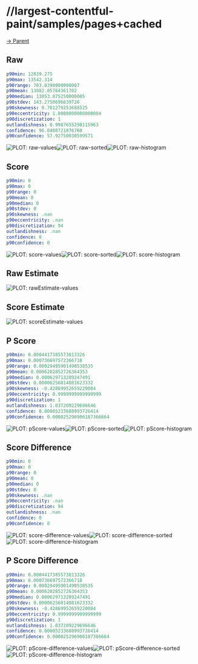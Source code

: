 
# //largest-contentful-paint/samples/pages+cached

[→ Parent](../..)


## Raw


```yaml
p90min: 12839.275
p90max: 13542.314
p90range: 703.0390000000007
p90mean: 13082.05764361702
p90median: 13053.875250000005
p90stdev: 143.2750696639726
p90skewness: 0.701279253688525
p90eccentricity: 1.0000000000000004
p90discretization: 1
outlandishness: 0.9987655298115963
confidence: 96.0408721876768
p90confidence: 57.92750030599571

```

![PLOT: raw-values](./raw/values.svg)![PLOT: raw-sorted](./raw/sorted.svg)![PLOT: raw-histogram](./raw/histogram.svg)
## Score


```yaml
p90min: 0
p90max: 0
p90range: 0
p90mean: 0
p90median: 0
p90stdev: 0
p90skewness: .nan
p90eccentricity: .nan
p90discretization: 94
outlandishness: .nan
confidence: 0
p90confidence: 0

```

![PLOT: score-values](./score/values.svg)![PLOT: score-sorted](./score/sorted.svg)![PLOT: score-histogram](./score/histogram.svg)
## Raw Estimate

![PLOT: rawEstimate-values](./rawEstimate/values.svg)
## Score Estimate

![PLOT: scoreEstimate-values](./scoreEstimate/values.svg)
## P Score


```yaml
p90min: 0.0004417385573813326
p90max: 0.000736697572366718
p90range: 0.00029495901498538535
p90mean: 0.0006202852726364353
p90median: 0.000629713289247491
p90stdev: 0.00006256814081623332
p90skewness: -0.42869952659220084
p90eccentricity: 0.9999999999999999
p90discretization: 1
outlandishness: 1.037209229696646
confidence: 0.00005233688993726414
p90confidence: 0.000025296906187366664

```

![PLOT: pScore-values](./pScore/values.svg)![PLOT: pScore-sorted](./pScore/sorted.svg)![PLOT: pScore-histogram](./pScore/histogram.svg)
## Score Difference


```yaml
p90min: 0
p90max: 0
p90range: 0
p90mean: 0
p90median: 0
p90stdev: 0
p90skewness: .nan
p90eccentricity: .nan
p90discretization: 94
outlandishness: .nan
confidence: 0
p90confidence: 0

```

![PLOT: score-difference-values](./score-difference/values.svg)![PLOT: score-difference-sorted](./score-difference/sorted.svg)![PLOT: score-difference-histogram](./score-difference/histogram.svg)
## P Score Difference


```yaml
p90min: 0.0004417385573813326
p90max: 0.000736697572366718
p90range: 0.00029495901498538535
p90mean: 0.0006202852726364353
p90median: 0.000629713289247491
p90stdev: 0.00006256814081623332
p90skewness: -0.42869952659220084
p90eccentricity: 0.9999999999999999
p90discretization: 1
outlandishness: 1.037209229696646
confidence: 0.00005233688993726414
p90confidence: 0.000025296906187366664

```

![PLOT: pScore-difference-values](./pScore-difference/values.svg)![PLOT: pScore-difference-sorted](./pScore-difference/sorted.svg)![PLOT: pScore-difference-histogram](./pScore-difference/histogram.svg)